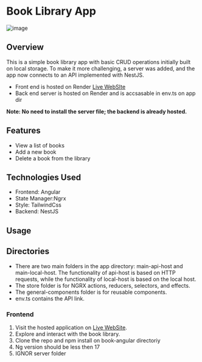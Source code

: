 # Book Library App
![image]( https://firebasestorage.googleapis.com/v0/b/img-upload-7d368.appspot.com/o/book%20app.JPG?alt=media&token=c1780668-f910-464c-a05c-6c8d8266a80b)

## Overview

This is a simple book library app with basic CRUD operations initially built on local storage. To make it more challenging, a server was added, and the app now connects to an API implemented with NestJS.
  
- Front end is hosted on  Render [Live WebSIte](https://book-angular-t67b.onrender.com)
- Back end server is hosted on Render and is accsasable in env.ts on app dir 

**Note: No need to install the server file; the backend is already hosted.**

## Features

- View a list of books
- Add a new book
- Delete a book from the library

## Technologies Used

- Frontend: Angular
- State Manager:Ngrx
- Style: TailwindCss
- Backend: NestJS

## Usage
## Directories
- There are two main folders in the app directory: main-api-host and main-local-host. The functionality of api-host is based on HTTP requests, while the functionality of local-host is based on the local host.
- The store folder is for NGRX actions, reducers, selectors, and effects.
- The general-components folder is for reusable components.
- env.ts contains the API link.

### Frontend  



1. Visit the hosted application on [Live WebSite](https://book-angular-t67b.onrender.com).
2. Explore and interact with the book library.
3. Clone the repo and npm install on book-angular directoriy 
5. Ng version should be less then 17
6. IGNOR server folder 


 
 
 
 
